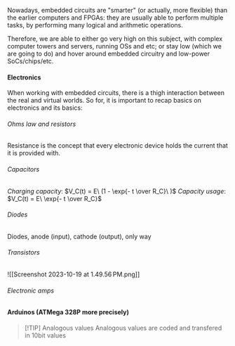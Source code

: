 Nowadays, embedded circuits are "smarter" (or actually, more flexible) than the earlier computers and FPGAs: they are usually able to perform multiple tasks, by performing many logical and arithmetic operations. 

Therefore, we are able to either go very high on this subject, with complex computer towers and servers, running OSs and etc; or stay low (which we are going to do) and hover around embedded circuitry and low-power SoCs/chips/etc. 

#### Electronics
When working with embedded circuits, there is a thigh interaction between the real and virtual worlds. So for, it is important to recap basics on electronics and its basics:

###### Ohms law and resistors
Resistance is the concept that every electronic device holds the current that it is provided with. 

###### Capacitors

_Charging capacity_: $V_C(t) = E\ (1 - \exp{- t \over R_C}\ )$
_Capacity usage_: $V_C(t) = E\ \exp{- t \over R_C}$

###### Diodes
Diodes, anode (input), cathode (output), only way

###### Transistors
![[Screenshot 2023-10-19 at 1.49.56 PM.png]]

###### Electronic amps

#### Arduinos (ATMega 328P more precisely) 
> [!TIP] Analogous values
> Analogous values are coded and transfered in 10bit values